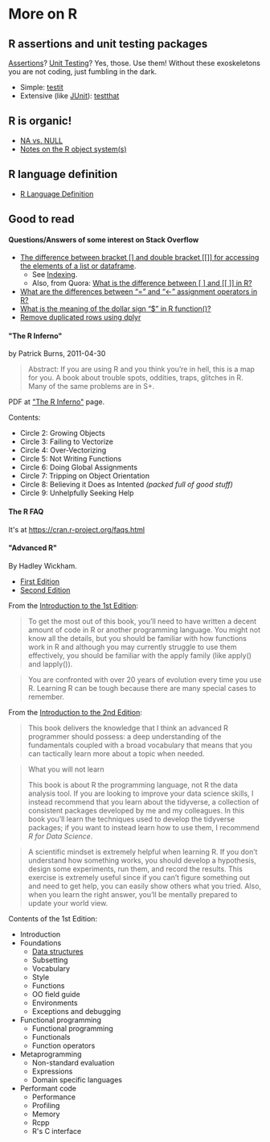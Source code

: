 # More on R

## R assertions and unit testing packages

[Assertions](https://en.wikipedia.org/wiki/Assertion_(software_development))? [Unit Testing](https://en.wikipedia.org/wiki/Unit_testing)? Yes, those. Use them! Without these exoskeletons you are not coding, just fumbling in the dark.

- Simple: [testit](https://www.rdocumentation.org/packages/testit/versions/0.11)
- Extensive (like [JUnit](https://junit.org/junit5/)): [testthat](https://cran.r-project.org/web/packages/testthat/index.html)

## R is organic!

- [NA vs. NULL](https://www.r-bloggers.com/r-na-vs-null/)
- [Notes on the R object system(s)](https://stackoverflow.com/questions/6583265/what-does-s3-methods-mean-in-r)

## R language definition

- [R Language Definition](https://cran.r-project.org/doc/manuals/R-lang.html)

## Good to read

#### Questions/Answers of some interest on Stack Overflow

- [The difference between bracket \[\] and double bracket \[\[\]\] for accessing the elements of a list or dataframe](https://stackoverflow.com/questions/1169456/the-difference-between-bracket-and-double-bracket-for-accessing-the-el). 
   - See [Indexing](https://cran.r-project.org/doc/manuals/R-lang.html#Indexing). 
   - Also, from Quora: [What is the difference between \[ \] and \[\[ \]\] in R?](https://www.quora.com/What-is-the-difference-between-and-in-R?share=1)
- [What are the differences between “=” and “<-” assignment operators in R?](https://stackoverflow.com/questions/1741820/what-are-the-differences-between-and-assignment-operators-in-r)
- [What is the meaning of the dollar sign “$” in R function()?](https://stackoverflow.com/questions/42560090/what-is-the-meaning-of-the-dollar-sign-in-r-function)
- [Remove duplicated rows using dplyr](https://stackoverflow.com/questions/22959635/remove-duplicated-rows-using-dplyr)

#### "The R Inferno"

by Patrick Burns, 2011-04-30

> Abstract: If you are using R and you think you’re in hell, this is a map for you. A book about trouble spots,
> oddities, traps, glitches in R.  Many of the same problems are in S+.

PDF at ["The R Inferno"](http://www.burns-stat.com/documents/books/the-r-inferno/) page.

Contents:

- Circle 2: Growing Objects
- Circle 3: Failing to Vectorize
- Circle 4: Over-Vectorizing
- Circle 5: Not Writing Functions
- Circle 6: Doing Global Assignments
- Circle 7: Tripping on Object Orientation
- Circle 8: Believing it Does as Intented _(packed full of good stuff)_
- Circle 9: Unhelpfully Seeking Help 

#### The R FAQ

It's at https://cran.r-project.org/faqs.html

#### "Advanced R"

By Hadley Wickham.

- [First Edition](http://adv-r.had.co.nz)
- [Second Edition](https://adv-r.hadley.nz/)

From the [Introduction to the 1st Edition](http://adv-r.had.co.nz/Introduction.html):

> To get the most out of this book, you’ll need to have written a decent amount of code in R or
> another programming language. You might not know all the details, but you should be familiar
> with how functions work in R and although you may currently struggle to use them effectively,
> you should be familiar with the apply family (like apply() and lapply()).

> You are confronted with over 20 years of evolution every time you use R.
> Learning R can be tough because there are many special cases to remember.

From the [Introduction to the 2nd Edition](https://adv-r.hadley.nz/introduction.html):

> This book delivers the knowledge that I think an advanced R programmer should possess: a deep
> understanding of the fundamentals coupled with a broad vocabulary that means that you can 
> tactically learn more about a topic when needed.

> What you will not learn
> 
> This book is about R the programming language, not R the data analysis tool. If you are
> looking to improve your data science skills, I instead recommend that you learn about 
> the tidyverse, a collection of consistent packages developed by me and my colleagues.
> In this book you’ll learn the techniques used to develop the tidyverse packages; if you
> want to instead learn how to use them, I recommend _R for Data Science_.

> A scientific mindset is extremely helpful when learning R. If you don’t understand 
> how something works, you should develop a hypothesis, design some experiments, run them,
> and record the results. This exercise is extremely useful since if you can’t figure
> something out and need to get help, you can easily show others what you tried. Also,
> when you learn the right answer, you’ll be mentally prepared to update your world view.

Contents of the 1st Edition:

- Introduction
- Foundations
  - [Data structures](http://adv-r.had.co.nz/Data-structures.html)
  - Subsetting
  - Vocabulary
  - Style
  - Functions
  - OO field guide
  - Environments
  - Exceptions and debugging
- Functional programming
  - Functional programming
  - Functionals
  - Function operators
- Metaprogramming
  - Non-standard evaluation
  - Expressions
  - Domain specific languages
- Performant code
  - Performance
  - Profiling
  - Memory
  - Rcpp
  - R's C interface
